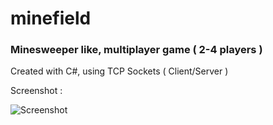 minefield
=========
###  Minesweeper like, multiplayer game ( 2-4 players )

Created with C#, using TCP Sockets ( Client/Server )

Screenshot : 

![Screenshot](http://i183.photobucket.com/albums/x232/nohponex/Screenshots/screenshot38.png)

